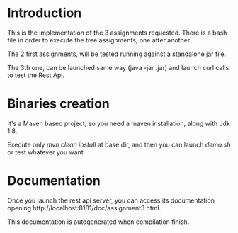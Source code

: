 # Introduction

This is the implementation of the 3 assignments requested.
There is a bash file in order to execute the tree assignments, one after another.


The 2 first assignments, will be tested running against a standalone jar file.

The 3th one, can be launched same way (java -jar <file>.jar) and launch curl calls 
 to test the Rest Api.
 
# Binaries creation

It's a Maven based project, so you need a maven installation, along with Jdk 1.8.

 Execute only _mvn clean install_ at base dir, and then you can launch _demo.sh_ or test whatever you want
 
# Documentation

Once you launch the rest api server, you can access its documentation opening
 http://localhost:8181/doc/assignment3.html.
 
 This documentation is autogenerated when compilation finish. 